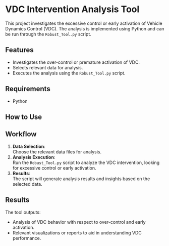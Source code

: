 # VDC Intervention Analysis Tool
This project investigates the excessive control or early activation of Vehicle Dynamics Control (VDC). The analysis is implemented using Python and can be run through the `Robust_Tool.py` script.

## Features
- Investigates the over-control or premature activation of VDC.
- Selects relevant data for analysis.
- Executes the analysis using the `Robust_Tool.py` script.

## Requirements
- Python

## How to Use

## Workflow
1. **Data Selection**:  
   Choose the relevant data files for analysis.
2. **Analysis Execution**:  
   Run the `Robust_Tool.py` script to analyze the VDC intervention, looking for excessive control or early activation.
3. **Results**:  
   The script will generate analysis results and insights based on the selected data.

## Results
The tool outputs:
- Analysis of VDC behavior with respect to over-control and early activation.
- Relevant visualizations or reports to aid in understanding VDC performance.
